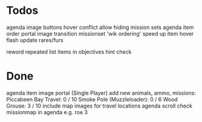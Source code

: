 # Todos

agenda image buttons hover conflict
allow hiding mission sets
agenda item order
portal image transition
missionset 'wik ordering'
speed up item hover flash
update rares/furs


reword repeated list items in objectives
hint check



# Done
agenda item image portal
(Single Player)
add new animals, ammo, missions:
	Piccabeen Bay Travel: 0 / 10
	Smoke Pole (Muzzleloader): 0 / 6
	Wood Grouse: 3 / 10
include map images for travel locations
agenda scroll
check missionmap in agenda e.g. roe 3